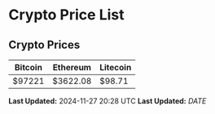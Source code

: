 # Crypto Price List

## Crypto Prices
| Bitcoin | Ethereum | Litecoin |
| ------- | -------- | -------- |
| $97221 | $3622.08 | $98.71 |
**Last Updated:** 2024-11-27 20:28 UTC
**Last Updated:** $DATE$
